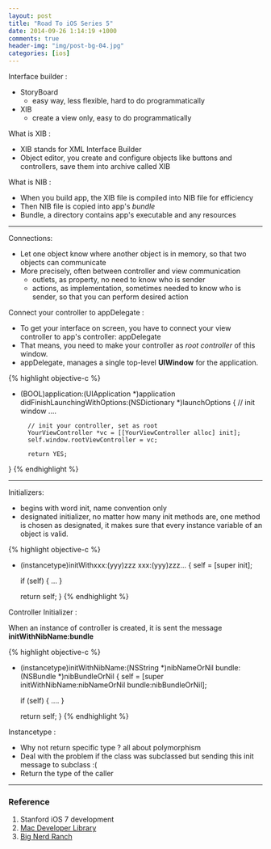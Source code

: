 ```yaml
---
layout: post
title: "Road To iOS Series 5"
date: 2014-09-26 1:14:19 +1000
comments: true
header-img: "img/post-bg-04.jpg"
categories: [ios]
---
```


Interface builder :

- StoryBoard
	- easy way, less flexible, hard to do programmatically
- XIB
	- create a view only, easy to do programmatically

<!--more-->

What is XIB :

- XIB stands for XML Interface Builder
- Object editor, you create and configure objects like buttons and controllers, save them into archive called XIB

What is NIB :

- When you build app, the XIB file is compiled into NIB file for efficiency
- Then NIB file is copied into app's *bundle*
- Bundle, a directory contains app's executable and any resources

------------

Connections:

- Let one object know where another object is in memory, so that two objects can communicate
- More precisely,  often between controller and view communication
	- outlets, as property, no need to know who is sender
	- actions, as implementation, sometimes needed to know who is sender, so that you can perform desired action

Connect your controller to appDelegate :

- To get your interface on screen, you have to connect your view controller to app's controller: appDelegate
- That means, you need to make your controller as *root controller* of this window.
- appDelegate, manages a single top-level **UIWindow** for the application.

{% highlight objective-c %}
- (BOOL)application:(UIApplication *)application
didFinishLaunchingWithOptions:(NSDictionary *)launchOptions
{
        // init window
        ....

        // init your controller, set as root
        YourViewController *vc = [[YourViewController alloc] init];
        self.window.rootViewController = vc;

        return YES;
}
{% endhighlight %}

------------

Initializers:

- begins with word init, name convention only
- designated initializer,  no matter how many init methods are,  one method is chosen as
designated, it makes sure that every instance variable of an object is valid.

{% highlight objective-c %}
- (instancetype)initWithxxx:(yyy)zzz
		       	 xxx:(yyy)zzz...
{
	self = [super init];

	if (self)
	{
		...
	}

	return self;
}
{% endhighlight %}

Controller Initializer :

When an instance of controller is created, it is sent the message **initWithNibName:bundle**

{% highlight objective-c %}
- (instancetype)initWithNibName:(NSString *)nibNameOrNil
			    bundle:(NSBundle *)nibBundleOrNil
{
	self = [super initWithNibName:nibNameOrNil bundle:nibBundleOrNil];

	if (self)
	{
		....
	}

	return self;
}
{% endhighlight %}

Instancetype :

- Why not return specific type ?  all about polymorphism
- Deal with the problem if the class was subclassed but sending this init message to subclass :(
- Return the type of the caller

------------

### Reference
1. Stanford iOS 7 development
2. [Mac Developer Library](https://developer.apple.com/library/mac/navigation/)
3. [Big Nerd Ranch](http://www.bignerdranch.com/)
